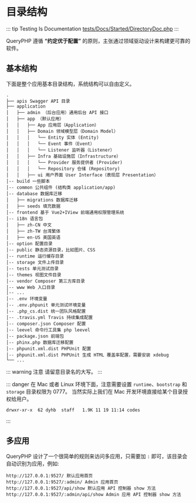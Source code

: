 # 目录结构

::: tip Testing Is Documentation
[tests/Docs/Started/DirectoryDoc.php](https://github.com/hunzhiwange/framework/blob/master/tests/Docs/Started/DirectoryDoc.php)
:::
    
QueryPHP 遵循 **“约定优于配置”** 的原则，主张通过领域驱动设计来构建更可靠的软件。

## 基本结构

下面是整个应用基本目录结构，系统结构可以自由定义。

```
.
├── apis Swagger API 目录
├── application
│   ├── admin （后台应用）通用后台 API 接口
│   ├── app （默认应用）
│   │   ├── App 应用层（Application）
│   │   ├── Domain 领域模型层（Domain Model）
│   │   │   └── Entity 实体 (Entity)
│   │   │   └── Event 事件（Event）
│   │   │   └── Listener 监听器（Listener）
│   │   ├── Infra 基础设施层（Infrastructure）
│   │   │   └── Provider 服务提供者 (Provider)
│   │   │   └── Repository 仓储 (Repository)
│   │   ├── ui 用户界面 User Interface（表现层 Presentation）
│-- build 一些脚本
│-- common 公共组件 (结构类 application/app)
│-- database 数据库迁移
│   ├── migrations 数据库迁移
│   ├── seeds 填充数据
│-- frontend 基于 Vue2+IView 前端通用权限管理系统
│-- i18n 语言包
│   ├── zh-CN 中文
│   ├── zh-TW 台湾繁体
│   ├── en-US 美国英语
│-- option 配置目录
│-- public 静态资源目录，比如图片、CSS
│-- runtime 运行缓存目录
│-- storage 文件上传目录
│-- tests 单元测试目录
│-- themes 视图文件目录
│-- vendor Composer 第三方库目录
│-- www Web 入口目录
│-- ...
│-- .env 环境变量
│-- .env.phpunit 单元测试环境变量
│-- .php_cs.dist 统一团队风格配置
│-- .travis.yml Travis 持续集成配置
│-- composer.json Composer 配置
│-- leevel 命令行工具集 php leevel
│-- package.json 前端包
│-- phinx.php 数据库迁移配置
│-- phpunit.xml.dist PHPUnit 配置
│-- phpunit.xml.dist PHPUnit 生成 HTML 覆盖率配置，需要安装 xdebug
└── ...
```

::: warning 注意
请留意目录名的大写。
:::

::: danger
在 Mac 或者 Linux 环境下面，注意需要设置 `runtime`、`bootstrap` 和 `storage` 目录权限为 0777。
当然实际上我们在 Mac 开发环境直接给某个目录授权给用户。
```
drwxr-xr-x  62 dyhb  staff   1.9K 11 19 11:14 codes
```
:::


## 多应用

QueryPHP 设计了一个很简单的规则来访问多应用，只需要加 `:` 即可，该目录会自动识别为应用，例如:

```
http://127.0.0.1:9527/ 默认应用首页
http://127.0.0.1:9527/:admin/ Admin 应用首页
http://127.0.0.1:9527/api/show 默认应用 API 控制器 show 方法
http://127.0.0.1:9527/:admin/api/show Admin 应用 API 控制器 show 方法
```